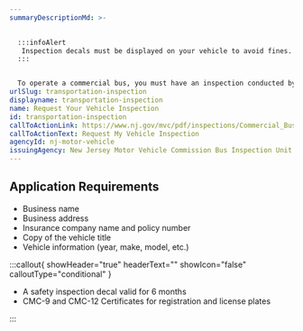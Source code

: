 ```yaml
---
summaryDescriptionMd: >-
  

  :::infoAlert
   Inspection decals must be displayed on your vehicle to avoid fines.
  :::


  To operate a commercial bus, you must have an inspection conducted by the New Jersey Motor Vehicle Commission Bus Inspection Unit. Once your application is reviewed, you will be contacted by an inspector to schedule an inspection date.
urlSlug: transportation-inspection
displayname: transportation-inspection
name: Request Your Vehicle Inspection
id: transportation-inspection
callToActionLink: https://www.nj.gov/mvc/pdf/inspections/Commercial_Bus_Application.pdf
callToActionText: Request My Vehicle Inspection
agencyId: nj-motor-vehicle
issuingAgency: New Jersey Motor Vehicle Commission Bus Inspection Unit
---
```


## Application Requirements

- Business name
- Business address
- Insurance company name and policy number
- Copy of the vehicle title
- Vehicle information (year, make, model, etc.)

:::callout{ showHeader="true" headerText="" showIcon="false" calloutType="conditional" }

- A safety inspection decal valid for 6 months
- CMC-9 and CMC-12 Certificates for registration and license plates

:::
